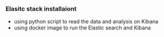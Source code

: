 ### Elasitc stack installaiont 
- using python script to read the data and analysis on Kibana 
- using docker image to run the Elastic search and Kibana